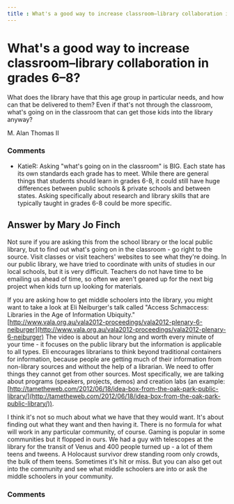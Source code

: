 ```yaml
---
title : What's a good way to increase classroom–library collaboration in grades 6–8?
---
```

What's a good way to increase classroom–library collaboration in grades 6–8?
=====================
What does the library have that this age group in particular needs, and
how can that be delivered to them? Even if that's not through the
classroom, what's going on in the classroom that can get those kids into
the library anyway?

M. Alan Thomas II

### Comments ###
* KatieR: Asking "what's going on in the classroom" is BIG. Each state has its own
standards each grade has to meet. While there are general things that
students should learn in grades 6-8, it could still have huge
differences between public schools & private schools and between states.
Asking specifically about research and library skills that are typically
taught in grades 6-8 could be more specific.


Answer by Mary Jo Finch
----------------
Not sure if you are asking this from the school library or the local
public library, but to find out what's going on in the classroom - go
right to the source. Visit classes or visit teachers' websites to see
what they're doing. In our public library, we have tried to coordinate
with units of studies in our local schools, but it is very difficult.
Teachers do not have time to be emailing us ahead of time, so often we
aren't geared up for the next big project when kids turn up looking for
materials.

If you are asking how to get middle schoolers into the library, you
might want to take a look at Eli Neiburger's talk called "Access
Schmaccess: Libraries in the Age of Information Ubiquity."
[http://www.vala.org.au/vala2012-proceedings/vala2012-plenary-6-neiburger](http://www.vala.org.au/vala2012-proceedings/vala2012-plenary-6-neiburger)
The video is about an hour long and worth every minute of your time - it
focuses on the public library but the information is applicable to all
types. Eli encourages librarians to think beyond traditional containers
for information, because people are getting much of their information
from non-library sources and without the help of a librarian. We need to
offer things they cannot get from other sources. Most specifically, we
are talking about programs (speakers, projects, demos) and creation labs
(an example:
[http://tametheweb.com/2012/06/18/idea-box-from-the-oak-park-public-library/](http://tametheweb.com/2012/06/18/idea-box-from-the-oak-park-public-library/)).

I think it's not so much about what we have that they would want. It's
about finding out what they want and then having it. There is no formula
for what will work in any particular community, of course. Gaming is
popular in some communities but it flopped in ours. We had a guy with
telescopes at the library for the transit of Venus and 400 people turned
up - a lot of them teens and tweens. A Holocaust survivor drew standing
room only crowds, the bulk of them teens. Sometimes it's hit or miss.
But you can also get out into the community and see what middle
schoolers are into or ask the middle schoolers in your community.

### Comments ###

